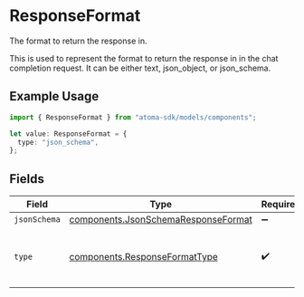 # ResponseFormat

The format to return the response in.

This is used to represent the format to return the response in in the chat completion request.
It can be either text, json_object, or json_schema.

## Example Usage

```typescript
import { ResponseFormat } from "atoma-sdk/models/components";

let value: ResponseFormat = {
  type: "json_schema",
};
```

## Fields

| Field                                                                                      | Type                                                                                       | Required                                                                                   | Description                                                                                |
| ------------------------------------------------------------------------------------------ | ------------------------------------------------------------------------------------------ | ------------------------------------------------------------------------------------------ | ------------------------------------------------------------------------------------------ |
| `jsonSchema`                                                                               | [components.JsonSchemaResponseFormat](../../models/components/jsonschemaresponseformat.md) | :heavy_minus_sign:                                                                         | N/A                                                                                        |
| `type`                                                                                     | [components.ResponseFormatType](../../models/components/responseformattype.md)             | :heavy_check_mark:                                                                         | The format to return the response in.                                                      |